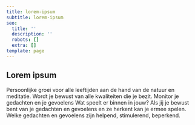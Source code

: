```yaml
---
title: lorem-ipsum
subtitle: lorem-ipsum
seo:
  title: ''
  description: ''
  robots: []
  extra: []
template: page
---
```

## Lorem ipsum

Persoonlijke groei voor alle leeftijden aan de hand van de natuur en meditatie. Wordt je bewust van alle kwaliteiten die je bezit. Monitor je gedachten en je gevoelens Wat speelt er binnen in jouw? Als jij je bewust bent
  van je gedachten en gevoelens en ze herkent kan je ermee spelen. Welke
  gedachten en gevoelens zijn helpend, stimulerend, beperkend.